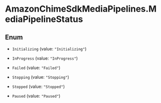 # AmazonChimeSdkMediaPipelines.MediaPipelineStatus

## Enum


* `Initializing` (value: `"Initializing"`)

* `InProgress` (value: `"InProgress"`)

* `Failed` (value: `"Failed"`)

* `Stopping` (value: `"Stopping"`)

* `Stopped` (value: `"Stopped"`)

* `Paused` (value: `"Paused"`)



